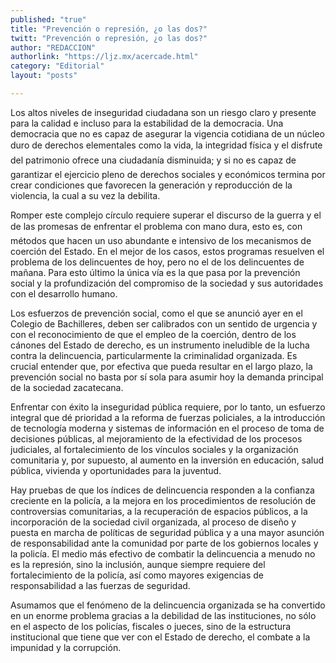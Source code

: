 ```yaml
---
published: "true"
title: "Prevención o represión, ¿o las dos?"
twitt: "Prevención o represión, ¿o las dos?"
author: "REDACCION"
authorlink: "https://ljz.mx/acercade.html"
category: "Editorial"
layout: "posts"

---
```



  Los altos niveles de inseguridad ciudadana son un riesgo claro y presente para la calidad e incluso para la estabilidad de la democracia. Una democracia que no es capaz de asegurar la vigencia cotidiana de un núcleo duro de derechos elementales como la vida, la integridad física y el disfrute del patrimonio ofrece una ciudadanía disminuida; y si no es capaz de garantizar el ejercicio pleno de derechos sociales y económicos termina por crear condiciones que favorecen la generación y reproducción de la violencia, la cual a su vez la debilita.



  Romper este complejo círculo requiere superar el discurso de la guerra y el de las promesas de enfrentar el problema con mano dura, esto es, con métodos que hacen un uso abundante e intensivo de los mecanismos de coerción del Estado. En el mejor de los casos, estos programas resuelven el problema de los delincuentes de hoy, pero no el de los delincuentes de mañana. Para esto último la única vía es la que pasa por la prevención social y la profundización del compromiso de la sociedad y sus autoridades con el desarrollo humano.



  Los esfuerzos de prevención social, como el que se anunció ayer en el Colegio de Bachilleres, deben ser calibrados con un sentido de urgencia y con el reconocimiento de que el empleo de la coerción, dentro de los cánones del Estado de derecho, es un instrumento ineludible de la lucha contra la delincuencia, particularmente la criminalidad organizada. Es crucial entender que, por efectiva que pueda resultar en el largo plazo, la prevención social no basta por sí sola para asumir hoy la demanda principal de la sociedad zacatecana.



  Enfrentar con éxito la inseguridad pública requiere, por lo tanto, un esfuerzo integral que dé prioridad a la reforma de fuerzas policiales, a la introducción de tecnología moderna y sistemas de información en el proceso de toma de decisiones públicas, al mejoramiento de la efectividad de los procesos judiciales, al fortalecimiento de los vínculos sociales y la organización comunitaria y, por supuesto, al aumento en la inversión en educación, salud pública, vivienda y oportunidades para la juventud.



  Hay pruebas de que los índices de delincuencia responden a la confianza creciente en la policía, a la mejora en los procedimientos de resolución de controversias comunitarias, a la recuperación de espacios públicos, a la incorporación de la sociedad civil organizada, al proceso de diseño y puesta en marcha de políticas de seguridad pública y a una mayor asunción de responsabilidad ante la comunidad por parte de los gobiernos locales y la policía. El medio más efectivo de combatir la delincuencia a menudo no es la represión, sino la inclusión, aunque siempre requiere del fortalecimiento de la policía, así como mayores exigencias de responsabilidad a las fuerzas de seguridad.



  Asumamos que el fenómeno de la delincuencia organizada se ha convertido en un enorme problema gracias a la debilidad de las instituciones, no sólo en el aspecto de los policías, fiscales o jueces, sino de la estructura institucional que tiene que ver con el Estado de derecho, el combate a la impunidad y la corrupción.

